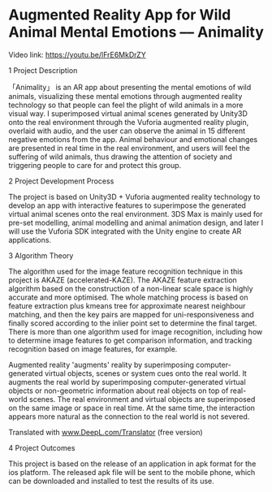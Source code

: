 # Augmented Reality App for Wild Animal Mental Emotions –– Animality

Video link: https://youtu.be/lFrE6MkDrZY

1  Project Description

「Animality」 is an AR app about presenting the mental emotions of wild animals, visualizing these mental emotions through augmented reality technology so that people can feel the plight of wild animals in a more visual way. I superimposed virtual animal scenes generated by Unity3D onto the real environment through the Vuforia augmented reality plugin, overlaid with audio, and the user can observe the animal in 15 different negative emotions from the app. Animal behaviour and emotional changes are presented in real time in the real environment, and users will feel the suffering of wild animals, thus drawing the attention of society and triggering people to care for and protect this group.

2  Project Development Process

The project is based on Unity3D + Vuforia augmented reality technology to develop an app with interactive features to superimpose the generated virtual animal scenes onto the real environment. 3DS Max is mainly used for pre-set modelling, animal modelling and animal animation design, and later I will use the Vuforia SDK integrated with the Unity engine to create AR applications.

3  Algorithm Theory

The algorithm used for the image feature recognition technique in this project is AKAZE (accelerated-KAZE). The AKAZE feature extraction algorithm based on the construction of a non-linear scale space is highly accurate and more optimised. The whole matching process is based on feature extraction plus kmeans tree for approximate nearest neighbour matching, and then the key pairs are mapped for uni-responsiveness and finally scored according to the inlier point set to determine the final target. There is more than one algorithm used for image recognition, including how to determine image features to get comparison information, and tracking recognition based on image features, for example.

Augmented reality 'augments' reality by superimposing computer-generated virtual objects, scenes or system cues onto the real world. It augments the real world by superimposing computer-generated virtual objects or non-geometric information about real objects on top of real-world scenes. The real environment and virtual objects are superimposed on the same image or space in real time. At the same time, the interaction appears more natural as the connection to the real world is not severed.

Translated with www.DeepL.com/Translator (free version)

4  Project Outcomes

This project is based on the release of an application in apk format for the ios platform. The released apk file will be sent to the mobile phone, which can be downloaded and installed to test the results of its use.
